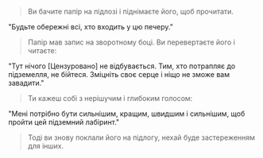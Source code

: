 > Ви бачите папір на підлозі і піднімаєте його, щоб прочитати. 
  
"Будьте обережні всі, хто входить у цю печеру." 
  
> Папір мав запис на зворотному боці. Ви перевертаєте його і читаєте: 

"Тут нічого [Цензуровано] не відбувається. Тим, хто потрапляє до підземелля, не бійтеся. Зміцніть своє серце і ніщо не зможе вам завадити."  
  
> Ти кажеш собі з нерішучим і глибоким голосом:  

"Мені потрібно бути сильнішим, кращим, швидшим і сильнішим, щоб пройти цей підземний лабіринт."
  
> Тоді ви знову поклали його на підлогу, нехай буде застереженням для інших.
